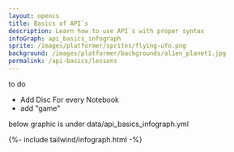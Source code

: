```yaml
---
layout: opencs
title: Basics of API`s
description: Learn how to use API`s with proper syntax
infoGraph: api_basics_infograph 
sprite: /images/platformer/sprites/flying-ufo.png
background: /images/platformer/backgrounds/alien_planet1.jpg
permalink: /api-basics/lessons
---
```


to do
-  Add Disc For every Notebook
- add "game"

below graphic is under
data/api_basics_infograph.yml

{%- include tailwind/infograph.html -%}

